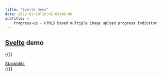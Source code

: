 ```yaml
---
title: "Svelte demo"
date: 2022-01-08T10:41:03+06:00
subTitle: >
    Progress-up - HTML5 based multiple image upload progress indicator plugin demos
---
```


## [Svelte](https://svelte.dev) demo

<!--
{{<rawhtml>}}
<div class="w-full">
<iframe
class="layout-frame"
src="https://stackblitz.com/edit/vitejs-vite-vu9dag"></iframe>
</div>
{{</rawhtml>}}
-->

{{<rawhtml>}}
<div class="flex justify-center">
<a target="_blank" href="https://stackblitz.com/edit/vitejs-vite-vu9dag" class="bg-blue-200 rounded shadow-md text-black px-4 py-3 no-underline">Stackblitz </a>
</div>
{{</rawhtml>}}


